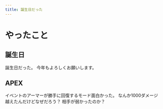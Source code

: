 ```yaml
---
title: 誕生日だった
---
```


# やったこと

## 誕生日

誕生日だった。
今年もよろしくお願いします。

## APEX

イベントのアーマーが勝手に回復するモード面白かった。
なんか1000ダメージ越えたんだけどなぜだろう？
相手が弱かったのか？
